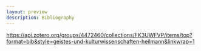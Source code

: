 ```yaml
---
layout: preview
description: Bibliography
---
```


https://api.zotero.org/groups/4472460/collections/FK3UWFVP/items/top?format=bib&style=geistes-und-kulturwissenschaften-heilmann&linkwrap=1
